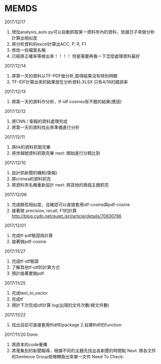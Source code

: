 # MEMDS
2017/12/17
1. 增加analysis_auto.py可以自動抓取某一資料夾內的資料，依據日子來做分析計算出相似度
2. 將分析資料的excel計算出ACC, P, R, F1
3. 修改一些檔案名稱
4. 已經將正確率等做出來！！！！ 但是需要再看一下怎麼處理資料最好

2017/12/14
1. 將第一天的資料以TF-PDF做分析,取得結果沒有特別明顯
2. TF-IDF計算出來的結果放在分析資料.XLSX 只有4/16的錯誤率

2017/12/13
1. 將第一天的資料作分析，tf-idf cosines有不錯的結果(應該)

2017/12/12
1. 將CNN / 衛報的資料處理完成
2. 將第一天的資料找出來準備進行分析

2017/12/11
1. 將hk的資料抓取完畢
2. 將世越號資料抓取完畢
next: 開始進行分類比對

2017/12/10
1. 設計抓新聞的機制(衛報)
2. 將crimea的資料抓完
3. 將資料夾名稱重新設計
next: 將其他的兩個主題抓完

2017/12/06
1. 完成餘弦相似度，且確認可以直接套用idf-cosine與pdf-cosine
2. 接著做 precision, recall, F1的計算
http://blog.csdn.net/quiet_girl/article/details/70830796

2017/12/01
1. 完成tf-pdf驗證與計算
2. 接著做pdf-cosine

2017/11/27
1. 完成tf-idf驗證
2. 了解其他tf-idf的計算方式
3. 預計接著實做pdf

2017/11/25
1. 完成text_to_vector
2. 完成tf
3. 預計下次完成idf計算   log(出現的文件次數/總文件數)

2017/11/22
1. 找出目前可直接套用tfidf的package
2.自建tfidf的function

2017/11/20
Done:
  1. 將原本的code重構
  2. 將蒐集到的新聞報導，根據不同的主題先找出各新聞的時間點
Next:
  將各文件的Sentence Group矩陣轉換出來單一文件
Need To Check:






